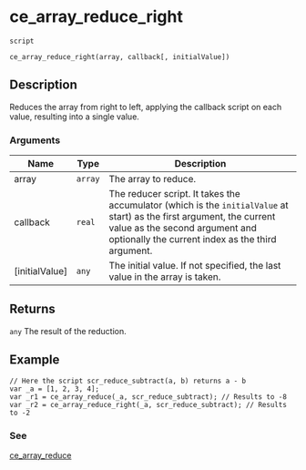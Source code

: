 # ce_array_reduce_right
`script`
```gml
ce_array_reduce_right(array, callback[, initialValue])
```

## Description
Reduces the array from right to left, applying the callback script on
 each value, resulting into a single value.

### Arguments
| Name | Type | Description |
| ---- | ---- | ----------- |
| array | `array` | The array to reduce. |
| callback | `real` | The reducer script. It takes the accumulator (which is the `initialValue` at start) as the first argument, the current value as  the second argument and optionally the current index as the third argument. |
| [initialValue] | `any` | The initial value. If not specified, the last value in the array is taken. |

## Returns
`any` The result of the reduction.

## Example
```gml
// Here the script scr_reduce_subtract(a, b) returns a - b
var _a = [1, 2, 3, 4];
var _r1 = ce_array_reduce(_a, scr_reduce_subtract); // Results to -8
var _r2 = ce_array_reduce_right(_a, scr_reduce_subtract); // Results to -2
```

### See
[ce_array_reduce](ce_array_reduce.html)